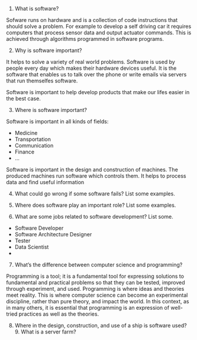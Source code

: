 1. What is software?

Sofware runs on hardware and is a collection of code instructions that should solve a problem.
For example to develop a self driving car it requires computers that process sensor data and output actuator commands.
This is achieved through algorithms programmed in software programs.

2. Why is software important?

It helps to solve a variety of real world problems.
Software is used by people every day which makes their hardware devices useful.
It is the software that enables us to talk over the phone or write emails via servers that run themselfes software.

Software is important to help develop products that make our lifes easier in the best case.

3. Where is software important?

Software is important in all kinds of fields: 

- Medicine
- Transportation
- Communication
- Finance
- ...

Software is important in the design and construction of machines. The produced machines run software which controls them. 
It helps to process data and find useful information

4. What could go wrong if some software fails? List some examples. 

5. Where does software play an important role? List some examples. 

6. What are some jobs related to software development? List some.

- Software Developer
- Software Architecture Designer
- Tester
- Data Scientist
-

7. What’s the difference between computer science and programming? 

Programming is a tool; it is a fundamental tool for expressing solutions to fundamental and practical problems so that they can be tested, 
improved through experiment, and used. Programming is where ideas and theories meet reality. 
This is where computer science can become an experimental discipline, rather than pure theory, and impact the world. 
In this context, as in many others, it is essential that programming is an expression of well-tried practices as well as the theories.

8. Where in the design, construction, and use of a ship is software used? 9. What is a server farm?

